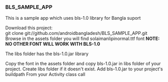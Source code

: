 <h3>BLS_SAMPLE_APP</h3>
<p> This is a sample app which uses bls-1.0 library for Bangla suport</p>
<p>
Download this project: <br/>
git clone git://github.com/androidbangladesh/BLS_SAMPLE_APP.git <br/>
Browse in the assets folder you will find solaimanlipinormal.ttf font <b> NOTE: NO OTHER FONT WILL WORK WITH BLS-1.0 </b> 
</p>
<p>
The libs folder has the bls-1.0.jar library
</p>
<p>
Copy the font in the assets folder and copy bls-1.0.jar in libs folder of your project. Create libs folder if it doesn't exist.
Add bls-1.0.jar to your project's buildpath
From your Activity class call 
</p>
